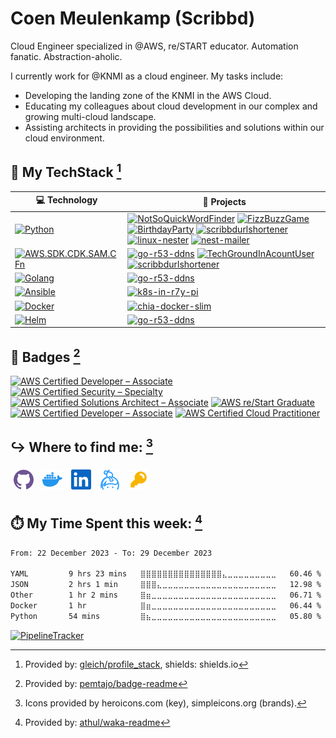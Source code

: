# Coen Meulenkamp (Scribbd)

Cloud Engineer specialized in @AWS, re/START educator. Automation fanatic. Abstraction-aholic.

I currently work for @KNMI as a cloud engineer. My tasks include: 
- Developing the landing zone of the KNMI in the AWS Cloud.
- Educating my colleagues about cloud development in our complex and growing multi-cloud landscape.
- Assisting architects in providing the possibilities and solutions within our cloud environment.

<!--
## 🛤️ My Current Projects:
<!--START_SECTION:activity -/->
<!--END_SECTION:activity -/->

Provided by: [jamesgeorge007/github-activity-readme](https://github.com/jamesgeorge007/github-activity-readme)
-->

## 🥞 My TechStack [^1]
<!-- START OF PROFILE STACK, DO NOT REMOVE -->
| 💻 **Technology** | 🚀 **Projects** |
| - | - |
| [![Python](https://img.shields.io/static/v1?label=&message=Python&color=3C78A9&logo=python&logoColor=FFFFFF)](https://www.python.org/) | [![NotSoQuickWordFinder](https://img.shields.io/static/v1?label=&message=NotSoQuickWordFinder&color=000605&logo=github&logoColor=FFFFFF&labelColor=000605)](https://github.com/Scribbd/NotSoQuickWordFinder) [![FizzBuzzGame](https://img.shields.io/static/v1?label=&message=FizzBuzzGame&color=000605&logo=github&logoColor=FFFFFF&labelColor=000605)](https://github.com/Scribbd/FizzBuzzGame) [![BirthdayParty](https://img.shields.io/static/v1?label=&message=BirthdayParty&color=000605&logo=github&logoColor=FFFFFF&labelColor=000605)](https://github.com/Scribbd/BirthdayParty) [![scribbdurlshortener](https://img.shields.io/static/v1?label=&message=scribbdurlshortener&color=000605&logo=github&logoColor=FFFFFF&labelColor=000605)](https://github.com/Scribbd/scribbdurlshortener) [![linux-nester](https://img.shields.io/static/v1?label=&message=linux-nester&color=000605&logo=github&logoColor=FFFFFF&labelColor=000605)](https://github.com/Scribbd/linux-nester) [![nest-mailer](https://img.shields.io/static/v1?label=&message=nest-mailer&color=000605&logo=github&logoColor=FFFFFF&labelColor=000605)](https://github.com/Scribbd/nest-mailer) |
| [![AWS.SDK.CDK.SAM.CFn](https://img.shields.io/static/v1?label=&message=AWS.SDK.CDK.SAM.CFn&color=232F3E&logo=amazon%20aws&logoColor=FFFFFF)](https://aws.amazon.com/) | [![go-r53-ddns](https://img.shields.io/static/v1?label=&message=go-r53-ddns&color=000605&logo=github&logoColor=FFFFFF&labelColor=000605)](https://github.com/Scribbd/go-r53-ddns) [![TechGroundInAcountUser](https://img.shields.io/static/v1?label=&message=TechGroundInAcountUser&color=000605&logo=github&logoColor=FFFFFF&labelColor=000605)](https://github.com/Scribbd/TechGroundInAcountUser) [![scribbdurlshortener](https://img.shields.io/static/v1?label=&message=scribbdurlshortener&color=000605&logo=github&logoColor=FFFFFF&labelColor=000605)](https://github.com/Scribbd/scribbdurlshortener) |
| [![Golang](https://img.shields.io/static/v1?label=&message=Golang&color=7FD6EA&logo=go&logoColor=FFFFFF)](https://golang.org) | [![go-r53-ddns](https://img.shields.io/static/v1?label=&message=go-r53-ddns&color=000605&logo=github&logoColor=FFFFFF&labelColor=000605)](https://github.com/Scribbd/go-r53-ddns) |
| [![Ansible](https://img.shields.io/static/v1?label=&message=Ansible&color=EE0000&logo=ansible&logoColor=FFFFFF)](https://www.ansible.com/) | [![k8s-in-r7y-pi](https://img.shields.io/static/v1?label=&message=k8s-in-r7y-pi%20(WIP)&color=000605&logo=github&logoColor=FFFFFF&labelColor=000605)](https://github.com/Scribbd/k8s-in-r7y-pi) |
| [![Docker](https://img.shields.io/static/v1?label=&message=Docker&color=2496ED&logo=docker&logoColor=FFFFFF)](https://www.docker.com/) | [![chia-docker-slim](https://img.shields.io/static/v1?label=&message=chia-docker-slim&color=000605&logo=github&logoColor=FFFFFF&labelColor=000605)](https://github.com/Scribbd/chia-docker-slim) |
| [![Helm](https://img.shields.io/static/v1?label=&message=Helm&color=0F1689&logo=helm&logoColor=FFFFFF)](https://helm.sh/) | [![go-r53-ddns](https://img.shields.io/static/v1?label=&message=go-r53-ddns&color=000605&logo=github&logoColor=FFFFFF&labelColor=000605)](https://github.com/Scribbd/go-r53-ddns) |
<!-- END OF PROFILE STACK, DO NOT REMOVE -->

[^1]: Provided by: [gleich/profile_stack](https://github.com/gleich/profile_stack), shields: shields.io

## 📛 Badges [^2]
<!--START_SECTION:badges-->

[![AWS Certified Developer – Associate](https://images.credly.com/size/64x64/images/b9feab85-1a43-4f6c-99a5-631b88d5461b/image.png)](http://www.credly.com/badges/82557d75-4819-45f7-bfe9-4ea9569e926e "AWS Certified Developer – Associate")
[![AWS Certified Security – Specialty](https://images.credly.com/size/64x64/images/53acdae5-d69f-4dda-b650-d02ed7a50dd7/image.png)](http://www.credly.com/badges/19205f3b-888c-4d6c-bb0d-319c34ef4285 "AWS Certified Security – Specialty")
[![AWS Certified Solutions Architect – Associate](https://images.credly.com/size/64x64/images/0e284c3f-5164-4b21-8660-0d84737941bc/image.png)](http://www.credly.com/badges/df935c7e-6ba9-4f79-97b8-539660930908 "AWS Certified Solutions Architect – Associate")
[![AWS re/Start Graduate](https://images.credly.com/size/64x64/images/44e2c252-5d19-4574-9646-005f7225bf53/image.png)](http://www.credly.com/badges/b6947f21-a85f-415b-81e6-9158d469191c "AWS re/Start Graduate")
[![AWS Certified Developer – Associate](https://images.credly.com/size/64x64/images/b9feab85-1a43-4f6c-99a5-631b88d5461b/image.png)](http://www.credly.com/badges/1dbb980b-4915-4e46-8fd7-41f627c5cd1b "AWS Certified Developer – Associate")
[![AWS Certified Cloud Practitioner](https://images.credly.com/size/64x64/images/00634f82-b07f-4bbd-a6bb-53de397fc3a6/image.png)](http://www.credly.com/badges/e9fcdbe5-8cdc-452c-a05f-50f6512a478e "AWS Certified Cloud Practitioner")
<!--END_SECTION:badges-->

[^2]: Provided by: [pemtajo/badge-readme](https://github.com/pemtajo/badge-readme)

## ↪️ Where to find me: [^3]
<a href="https://github.com/Scribbd"><img style="padding:5px" src="./assets/github.png" alt="Github Profile. Where you are at!" title="Github Profile. Where you are at!"></a> <a href="https://hub.docker.com/u/scribbd"><img style="padding:5px" src="./assets/docker.png" alt="Docker-Hub Profile" title="DockerHub Profile"></a> <a href="https://www.linkedin.com/in/coen-meulenkamp-88767031/"><img style="padding:5px" src="./assets/linkedin.png" alt="LinkedIn Profile" title="LinkedIn Profile"></a> <a href="https://keybase.io/scribbd"><img style="padding:5px" src="./assets/keybase.png" title="KeyBase Profile"></img></a> <a href="https://keybase.io/scribbd/pgp_keys.asc"><img style="padding:5px" src="./assets/public_key.png" alt="Get my public keys!" title="Get my public keys!"></a>

[^3]: Icons provided by heroicons.com (key), simpleicons.org (brands).

## ⏱️ My Time Spent this week: [^4]
<!--START_SECTION:waka-->

```txt
From: 22 December 2023 - To: 29 December 2023

YAML         9 hrs 23 mins   ⣿⣿⣿⣿⣿⣿⣿⣿⣿⣿⣿⣿⣿⣿⣿⣄⣀⣀⣀⣀⣀⣀⣀⣀⣀   60.46 %
JSON         2 hrs 1 min     ⣿⣿⣿⣄⣀⣀⣀⣀⣀⣀⣀⣀⣀⣀⣀⣀⣀⣀⣀⣀⣀⣀⣀⣀⣀   12.98 %
Other        1 hr 2 mins     ⣿⣶⣀⣀⣀⣀⣀⣀⣀⣀⣀⣀⣀⣀⣀⣀⣀⣀⣀⣀⣀⣀⣀⣀⣀   06.71 %
Docker       1 hr            ⣿⣶⣀⣀⣀⣀⣀⣀⣀⣀⣀⣀⣀⣀⣀⣀⣀⣀⣀⣀⣀⣀⣀⣀⣀   06.44 %
Python       54 mins         ⣿⣦⣀⣀⣀⣀⣀⣀⣀⣀⣀⣀⣀⣀⣀⣀⣀⣀⣀⣀⣀⣀⣀⣀⣀   05.80 %
```

<!--END_SECTION:waka-->

[^4]: Provided by: [athul/waka-readme](https://github.com/athul/waka-readme)

[![PipelineTracker](https://github.com/Scribbd/Scribbd/actions/workflows/frequent_updates.yml/badge.svg)](https://github.com/Scribbd/Scribbd/actions/workflows/frequent_updates.yml)
